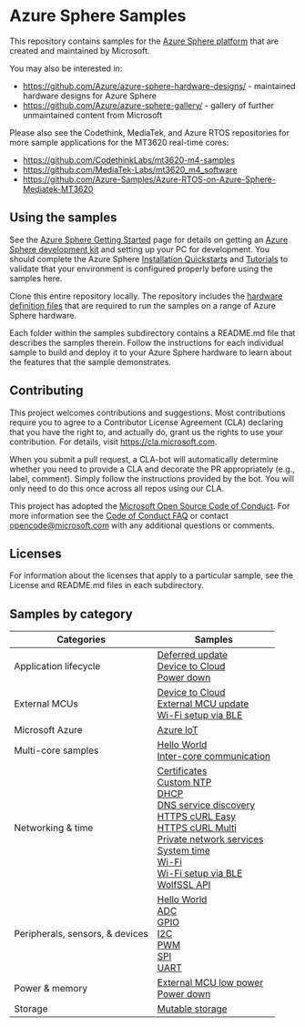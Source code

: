 # Azure Sphere Samples
This repository contains samples for the [Azure Sphere platform](https://www.microsoft.com/azure-sphere/) that are created and maintained by Microsoft.

You may also be interested in:
- https://github.com/Azure/azure-sphere-hardware-designs/ - maintained hardware designs for Azure Sphere
- https://github.com/Azure/azure-sphere-gallery/ - gallery of further unmaintained content from Microsoft

Please also see the Codethink, MediaTek, and Azure RTOS repositories for more sample applications for the MT3620 real-time cores:
- https://github.com/CodethinkLabs/mt3620-m4-samples
- https://github.com/MediaTek-Labs/mt3620_m4_software
- https://github.com/Azure-Samples/Azure-RTOS-on-Azure-Sphere-Mediatek-MT3620

## Using the samples
See the [Azure Sphere Getting Started](https://www.microsoft.com/en-us/azure-sphere/get-started/) page for details on getting an [Azure Sphere development kit](https://aka.ms/AzureSphereHardware) and setting up your PC for development. You should complete the Azure Sphere [Installation Quickstarts](https://docs.microsoft.com/azure-sphere/install/overview) and [Tutorials](https://docs.microsoft.com/azure-sphere/install/qs-overview) to validate that your environment is configured properly before using the samples here.

Clone this entire repository locally. The repository includes the [hardware definition files](./HardwareDefinitions/) that are required to run the samples on a range of Azure Sphere hardware.

Each folder within the samples subdirectory contains a README.md file that describes the samples therein. Follow the instructions for each individual sample to build and deploy it to your Azure Sphere hardware to learn about the features that the sample demonstrates.

## Contributing
This project welcomes contributions and suggestions. Most contributions require you to agree to a Contributor License Agreement (CLA) declaring that you have the right to, and actually do, grant us the rights to use your contribution. For details, visit https://cla.microsoft.com.

When you submit a pull request, a CLA-bot will automatically determine whether you need to provide a CLA and decorate the PR appropriately (e.g., label, comment). Simply follow the instructions provided by the bot. You will only need to do this once across all repos using our CLA.

This project has adopted the [Microsoft Open Source Code of Conduct](https://opensource.microsoft.com/codeofconduct/).
For more information see the [Code of Conduct FAQ](https://opensource.microsoft.com/codeofconduct/faq/) or
contact [opencode@microsoft.com](mailto:opencode@microsoft.com) with any additional questions or comments.

## Licenses

For information about the licenses that apply to a particular sample, see the License and README.md files in each subdirectory.

## Samples by category

| Categories                        | Samples                       |
|-----------------------------------|-------------------------------|
| Application lifecycle             | [Deferred update](https://github.com/Azure/azure-sphere-samples/tree/main/Samples/DeferredUpdate/DeferredUpdate_HighLevelApp) <br/> [Device to Cloud](https://github.com/Azure/azure-sphere-samples/tree/main/Samples/DeviceToCloud/ExternalMcuLowPower) <br/> [Power down](https://github.com/Azure/azure-sphere-samples/tree/main/Samples/Powerdown/Powerdown_HighLevelApp) |
| External MCUs                     | [Device to Cloud](https://github.com/Azure/azure-sphere-samples/tree/main/Samples/DeviceToCloud/ExternalMcuLowPower) <br/> [External MCU update](https://github.com/Azure/azure-sphere-samples/tree/main/Samples/ExternalMcuUpdate) <br/> [Wi-Fi setup via BLE](https://github.com/Azure/azure-sphere-samples/tree/main/Samples/WifiSetupAndDeviceControlViaBle) |
| Microsoft Azure                   | [Azure IoT](https://github.com/Azure/azure-sphere-samples/tree/main/Samples/AzureIoT) |
| Multi-core samples                |  [Hello World](https://github.com/Azure/azure-sphere-samples/tree/main/Samples/HelloWorld)  <br/>[Inter-core communication](https://github.com/Azure/azure-sphere-samples/tree/main/Samples/IntercoreComms) |
| Networking & time                 | [Certificates](https://github.com/Azure/azure-sphere-samples/tree/main/Samples/Certificates/Cert_HighLevelApp) <br/> [Custom NTP](https://github.com/Azure/azure-sphere-samples/tree/main/Samples/CustomNTP/CustomNTP_HighLevelApp) <br/> [DHCP](https://github.com/Azure/azure-sphere-samples/tree/main/Samples/DHCP) <br/> [DNS service discovery](https://github.com/Azure/azure-sphere-samples/tree/main/Samples/DNSServiceDiscovery) <br/> [HTTPS cURL Easy](https://github.com/Azure/azure-sphere-samples/tree/main/Samples/HTTPS/HTTPS_Curl_Easy) <br/> [HTTPS cURL Multi](https://github.com/Azure/azure-sphere-samples/tree/main/Samples/HTTPS/HTTPS_Curl_Multi) <br/> [Private network services](https://github.com/Azure/azure-sphere-samples/tree/main/Samples/PrivateNetworkServices) <br/> [System time](https://github.com/Azure/azure-sphere-samples/tree/main/Samples/SystemTime) <br/> [Wi-Fi](https://github.com/Azure/azure-sphere-samples/tree/main/Samples/WiFi/WiFi_HighLevelApp) <br/> [Wi-Fi setup via BLE](https://github.com/Azure/azure-sphere-samples/tree/main/Samples/WifiSetupAndDeviceControlViaBle) <br/> [WolfSSL API](https://github.com/Azure/azure-sphere-samples/tree/main/Samples/WolfSSL/WolfSSL_HighLevelApp) |
| Peripherals, sensors, &   devices | [Hello World](https://github.com/Azure/azure-sphere-samples/tree/main/Samples/HelloWorld) <br/> [ADC](https://github.com/Azure/azure-sphere-samples/tree/main/Samples/ADC/ADC_HighLevelApp) <br/> [GPIO](https://github.com/Azure/azure-sphere-samples/tree/main/Samples/GPIO/GPIO_HighLevelApp) <br/> [I2C](https://github.com/Azure/azure-sphere-samples/tree/main/Samples/I2C/I2C_LSM6DS3_HighLevelApp) <br/> [PWM](https://github.com/Azure/azure-sphere-samples/tree/main/Samples/PWM/PWM_HighLevelApp) <br/> [SPI](https://github.com/Azure/azure-sphere-samples/tree/main/Samples/SPI/SPI_LSM6DS3_HighLevelApp) <br/> [UART](https://github.com/Azure/azure-sphere-samples/tree/main/Samples/UART/UART_HighLevelApp) |
| Power & memory                    |  [External MCU low power](https://github.com/Azure/azure-sphere-samples/tree/main/Samples/DeviceToCloud/ExternalMcuLowPower) <br/> [Power down](https://github.com/Azure/azure-sphere-samples/tree/main/Samples/Powerdown/Powerdown_HighLevelApp) |
| Storage                           | [Mutable storage](https://github.com/Azure/azure-sphere-samples/tree/main/Samples/MutableStorage) |
